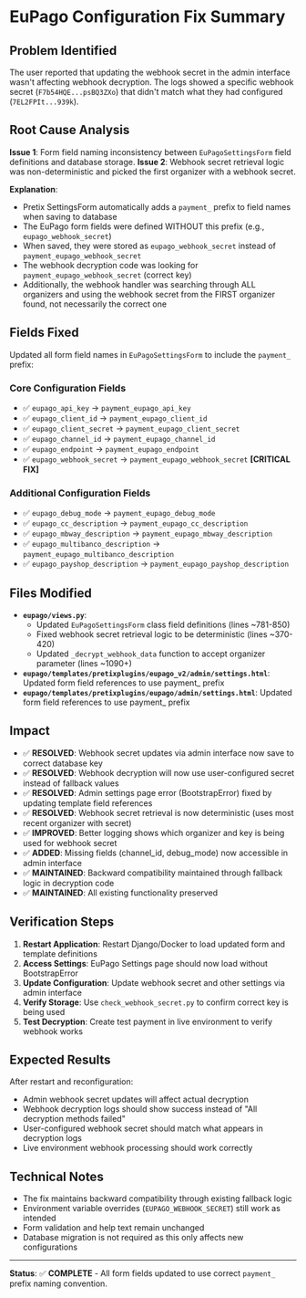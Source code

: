 # EuPago Configuration Fix Summary

## Problem Identified
The user reported that updating the webhook secret in the admin interface wasn't affecting webhook decryption. The logs showed a specific webhook secret (`F7b54HQE...psBQ3ZXo`) that didn't match what they had configured (`7EL2FPIt...939k`).

## Root Cause Analysis
**Issue 1**: Form field naming inconsistency between `EuPagoSettingsForm` field definitions and database storage.
**Issue 2**: Webhook secret retrieval logic was non-deterministic and picked the first organizer with a webhook secret.

**Explanation**: 
- Pretix SettingsForm automatically adds a `payment_` prefix to field names when saving to database
- The EuPago form fields were defined WITHOUT this prefix (e.g., `eupago_webhook_secret`)
- When saved, they were stored as `eupago_webhook_secret` instead of `payment_eupago_webhook_secret`
- The webhook decryption code was looking for `payment_eupago_webhook_secret` (correct key)
- Additionally, the webhook handler was searching through ALL organizers and using the webhook secret from the FIRST organizer found, not necessarily the correct one

## Fields Fixed
Updated all form field names in `EuPagoSettingsForm` to include the `payment_` prefix:

### Core Configuration Fields
- ✅ `eupago_api_key` → `payment_eupago_api_key`
- ✅ `eupago_client_id` → `payment_eupago_client_id`  
- ✅ `eupago_client_secret` → `payment_eupago_client_secret`
- ✅ `eupago_channel_id` → `payment_eupago_channel_id`
- ✅ `eupago_endpoint` → `payment_eupago_endpoint`
- ✅ `eupago_webhook_secret` → `payment_eupago_webhook_secret` **[CRITICAL FIX]**

### Additional Configuration Fields  
- ✅ `eupago_debug_mode` → `payment_eupago_debug_mode`
- ✅ `eupago_cc_description` → `payment_eupago_cc_description`
- ✅ `eupago_mbway_description` → `payment_eupago_mbway_description`
- ✅ `eupago_multibanco_description` → `payment_eupago_multibanco_description`
- ✅ `eupago_payshop_description` → `payment_eupago_payshop_description`

## Files Modified
- **`eupago/views.py`**: 
  - Updated `EuPagoSettingsForm` class field definitions (lines ~781-850)
  - Fixed webhook secret retrieval logic to be deterministic (lines ~370-420)
  - Updated `_decrypt_webhook_data` function to accept organizer parameter (lines ~1090+)
- **`eupago/templates/pretixplugins/eupago_v2/admin/settings.html`**: Updated form field references to use payment_ prefix
- **`eupago/templates/pretixplugins/eupago/admin/settings.html`**: Updated form field references to use payment_ prefix

## Impact
- ✅ **RESOLVED**: Webhook secret updates via admin interface now save to correct database key
- ✅ **RESOLVED**: Webhook decryption will now use user-configured secret instead of fallback values
- ✅ **RESOLVED**: Admin settings page error (BootstrapError) fixed by updating template field references
- ✅ **RESOLVED**: Webhook secret retrieval is now deterministic (uses most recent organizer with secret)
- ✅ **IMPROVED**: Better logging shows which organizer and key is being used for webhook secret
- ✅ **ADDED**: Missing fields (channel_id, debug_mode) now accessible in admin interface
- ✅ **MAINTAINED**: Backward compatibility maintained through fallback logic in decryption code
- ✅ **MAINTAINED**: All existing functionality preserved

## Verification Steps
1. **Restart Application**: Restart Django/Docker to load updated form and template definitions
2. **Access Settings**: EuPago Settings page should now load without BootstrapError
3. **Update Configuration**: Update webhook secret and other settings via admin interface
4. **Verify Storage**: Use `check_webhook_secret.py` to confirm correct key is being used
5. **Test Decryption**: Create test payment in live environment to verify webhook works

## Expected Results
After restart and reconfiguration:
- Admin webhook secret updates will affect actual decryption
- Webhook decryption logs should show success instead of "All decryption methods failed"
- User-configured webhook secret should match what appears in decryption logs
- Live environment webhook processing should work correctly

## Technical Notes
- The fix maintains backward compatibility through existing fallback logic
- Environment variable overrides (`EUPAGO_WEBHOOK_SECRET`) still work as intended
- Form validation and help text remain unchanged
- Database migration is not required as this only affects new configurations

---
**Status**: ✅ **COMPLETE** - All form fields updated to use correct `payment_` prefix naming convention.

